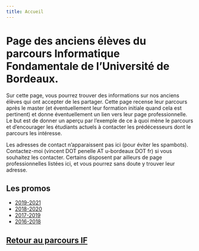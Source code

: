 ```yaml
---
title: Accueil
---
```


# Page des anciens élèves du parcours Informatique Fondamentale de l’Université de Bordeaux.

Sur cette page, vous pourrez trouver des informations sur nos anciens élèves qui ont accepter de les partager. Cette page recense leur parcours après le master (et éventuellement leur formation initiale quand cela est pertinent) et donne éventuellement un lien vers leur page professionnelle. Le but est de donner un aperçu par l’exemple de ce à quoi mène le parcours et d’encourager les étudiants actuels à contacter les prédécesseurs dont le parcours les intéresse. 

Les adresses de contact n’apparaissent pas ici (pour éviter les spambots). Contactez-moi (vincent DOT penelle AT u-bordeaux DOT fr) si vous souhaitez les contacter. Certains disposent par ailleurs de page professionnelles listées ici, et vous pourrez sans doute y trouver leur adresse.

## Les promos

* [2019-2021](2021/index.md)
* [2018-2020](2020/index.md)
* [2017-2019](2019/index.md)
* [2016-2018](2018/index.md)

## [Retour au parcours IF](https://masterinfo.emi.u-bordeaux.fr/wiki/doku.php?id=if)
